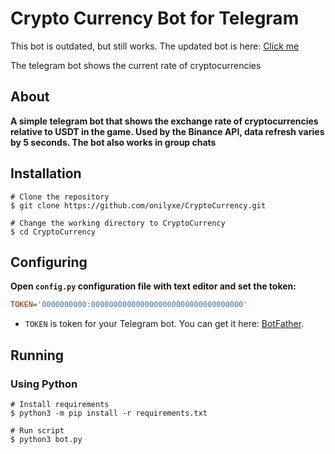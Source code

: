 # Crypto Currency Bot for Telegram
This bot is outdated, but still works. The updated bot is here: [Click me](https://t.me/OnCCryptoBot)

The telegram bot shows the current rate of cryptocurrencies

About
------------
**A simple telegram bot that shows the exchange rate of cryptocurrencies relative to USDT in the game. Used by the Binance API, data refresh varies by 5 seconds. The bot also works in group chats**

Installation
------------
```shell
# Clone the repository
$ git clone https://github.com/onilyxe/CryptoCurrency.git

# Change the working directory to CryptoCurrency
$ cd CryptoCurrency
```

## Configuring
**Open `config.py` configuration file with text editor and set the token:**
```ini
TOKEN='0000000000:0000000000000000000000000000000000'
```
* `TOKEN` is token for your Telegram bot. You can get it here: [BotFather](https://t.me/BotFather).

## Running
### Using Python
```shell
# Install requirements
$ python3 -m pip install -r requirements.txt

# Run script
$ python3 bot.py
```